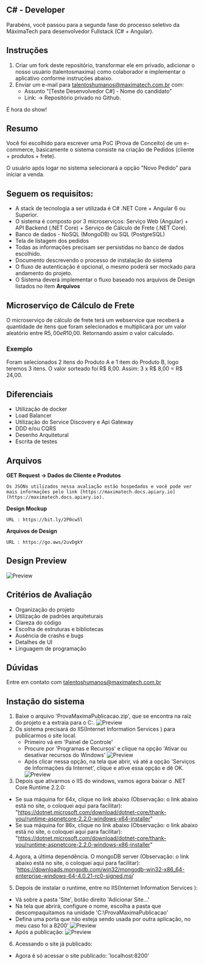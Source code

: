 ## C# - Developer 

Parabéns, você passou para a segunda fase do processo seletivo da MáximaTech para desenvolvedor Fullstack (C# + Angular).

## Instruções

1. Criar um fork deste repositório, transformar ele em privado, adicionar o nosso usuário (talentosmaxima) como colaborador e implementar o aplicativo conforme instruções abaixo.
2. Enviar um e-mail para <talentoshumanos@maximatech.com.br> com:
	* Assunto "[Teste Desenvolvedor C#] - Nome do candidato"
	* Link: -> Repositório privado no Github.

É hora do show!

## Resumo

Você foi escolhido para escrever uma PoC (Prova de Conceito) de um e-commerce, basicamente o sistema consiste na criação de Pedidos (cliente + produtos + frete).

O usuário após logar no sistema selecionará a opção "Novo Pedido" para iniciar a venda. 

## Seguem os requisitos:

* A stack de tecnologia a ser utilizada é C# .NET Core + Angular 6 ou Superior.
* O sistema é composto por 3 microserviços: Serviço Web (Angular) + API Backend (.NET Core) + Serviço de Cálculo de Frete (.NET Core).
* Banco de dados - NoSQL (MongoDB) ou SQL (PostgreSQL)
* Tela de listagem dos pedidos
* Todas as informações precisam ser persistidas no banco de dados escolhido.
* Documento descrevendo o processo de instalação do sistema
* O fluxo de autenticação é opcional, o mesmo poderá ser mockado para andamento do projeto.
* O Sistema deverá implementar o fluxo baseado nos arquivos de Design listados no item **Arquivos**

## Microserviço de Cálculo de Frete
O microserviço de cálculo de frete terá um webservice que  receberá a quantidade de itens que foram selecionados e multiplicará por um valor aleatório entre R$5,00 e R$10,00. Retornando assim o valor calculado.

### Exemplo
Foram selecionados 2 itens do Produto A e 1 item do Produto B, logo teremos 3 itens. O valor sorteado foi R$ 8,00. Assim: 3 x R$ 8,00 = R$ 24,00.

## Diferenciais

* Utilização de docker
* Load Balancer
* Utilização do Service Discovery e Api Gateway
* DDD e/ou CQRS
* Desenho Arquitetural
* Escrita de testes

## Arquivos

**GET Request -> Dados do Cliente e Produtos**

	Os JSONs utilizados nessa avaliação estão hospedados e você pode ver mais informações pelo link [https://maximatech.docs.apiary.io](https://maximatech.docs.apiary.io).
  
**Design Mockup**

	URL : https://bit.ly/2P0cw5l
  
**Arquivos de Design**

	URL : https://go.aws/2uvDgkY	

## Design Preview

![Preview](https://raw.githubusercontent.com/talentosmaxima/Fullstack-Developer/master/Design/preview.png)

## Critérios de Avaliação

* Organização do projeto
* Utilização de padrões arquiteturais
* Clareza do código
* Escolha de estruturas e bibliotecas
* Ausência de crashs e bugs
* Detalhes de UI
* Linguagem de programação

## Dúvidas
Entre em contato com talentoshumanos@maximatech.com.br

## Instação do sistema
1. Baixe o arquivo 'ProvaMaximaPublicacao.zip', que se encontra na raiz do projeto e a extraia para o C:\.
![Preview](https://i.ibb.co/9pBJqfT/publicacao.png)
2. Os sistema precisará do IIS(Internet Information Services ) para publicarmos o site local.
	* Primeiro vá em 'Painel de Controle'
	* Procure por 'Programas e Recursos' e clique na opção 'Ativar ou desativar recursos do Windows'
	![Preview](https://i.ibb.co/b2gYKqR/painel-Controle.png)
	* Após clicar nessa opção, na tela que abrir, vá até a opção 'Serviços de Informações da Internet', clique e ative essa opção e dê OK.
	![Preview](https://i.ibb.co/CQ7sXrj/Servico-IIS.png)
3. Depois que ativarmos o IIS do windows, vamos agora baixar o .NET Core Runtime 2.2.0:
* Se sua máquina for 64x, clique no link abaixo (Observação: o link abaixo está no site, o coloquei aqui para facilitar): "https://dotnet.microsoft.com/download/dotnet-core/thank-you/runtime-aspnetcore-2.2.0-windows-x64-installer"
* Se sua máquina for 86x, clique no link abaixo (Observação: o link abaixo está no site, o coloquei aqui para facilitar):
"https://dotnet.microsoft.com/download/dotnet-core/thank-you/runtime-aspnetcore-2.2.0-windows-x86-installer"

4. Agora, a última dependência. O mongoDB server (Observação: o link abaixo está no site, o coloquei aqui para facilitar):
'https://downloads.mongodb.com/win32/mongodb-win32-x86_64-enterprise-windows-64-4.0.21-rc0-signed.msi'

5. Depois de instalar o runtime, entre no IIS(Internet Information Services ):
* Vá sobre  a pasta 'Site', botão direito 'Adicionar Site...'
* Na tela que abrirá, configure o nome, escolha a pasta que descompaquitamos na unidade 'C:\ProvaMaximaPublicacao'
* Defina uma porta que não esteja sendo usada por outra aplicação, no meu caso foi a 8200'
![Preview](https://i.ibb.co/rmTdh0s/COnf.png)
* Após a publicação:
![Preview](https://i.ibb.co/MRsNZjF/Site-Criado.png)
6. Acessando o site já publicado:
* Agora é só acessar o site publicado: 'localhost:8200'
